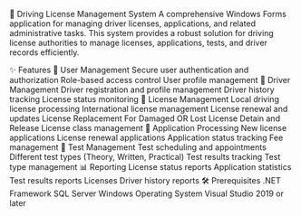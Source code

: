 🚗 Driving License Management System
A comprehensive Windows Forms application for managing driver licenses, applications, and related administrative tasks.
This system provides a robust solution for driving license authorities to manage licenses, applications, tests, and driver records efficiently.

✨ Features
👤 User Management
Secure user authentication and authorization
Role-based access control
User profile management
👥 Driver Management
Driver registration and profile management
Driver history tracking
License status monitoring
🪪 License Management
Local driving license processing
International license management
License renewal and updates
License Replacement For Damaged OR Lost
License Detain and Release
License class management
📄 Application Processing
New license applications
License renewal applications
Application status tracking
Fee management
🧪 Test Management
Test scheduling and appointments
Different test types (Theory, Written, Practical)
Test results tracking
Test type management
📊 Reporting
License status reports
Application statistics
Test results reports
Licenses Driver history reports
🛠️ Prerequisites
.NET Framework
SQL Server
Windows Operating System
Visual Studio 2019 or later

